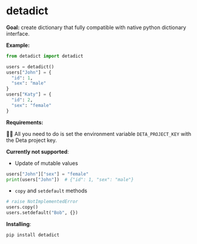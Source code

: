 # detadict

__Goal:__ create dictionary that fully compatible with native python dictionary interface.

__Example:__
```python
from detadict import detadict

users = detadict()
users["John"] = {
  "id": 1,
  "sex": "male"
}
users["Katy"] = {
  "id": 2,
  "sex": "female"
}
```

__Requirements:__

🤦‍♂️ All you need to do is set the environment variable `DETA_PROJECT_KEY` with the Deta project key.

__Currently not supported__:

- Update of mutable values

```python
users["John"]["sex"] = "female"
print(users["John"])  # {"id": 1, "sex": "male"}
```

- `copy` and `setdefault` methods

```python
# raise NotImplementedError
users.copy()
users.setdefault("Bob", {})
```

__Installing__:
```bash
pip install detadict
```
